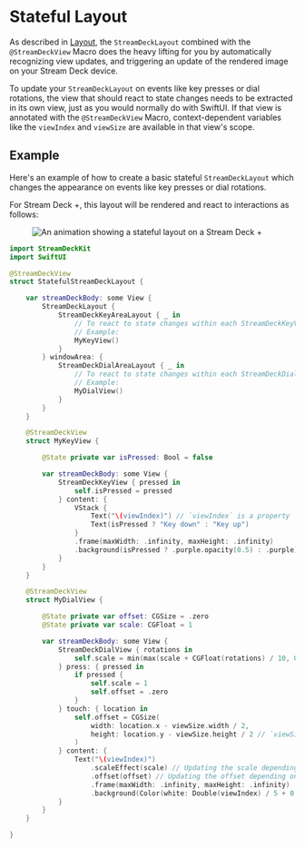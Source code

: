 # Stateful Layout

As described in [Layout](Layout.md), the `StreamDeckLayout` combined with the `@StreamDeckView` Macro does the heavy lifting for you by automatically recognizing view updates, and triggering an update of the rendered image on your Stream Deck device.

To update your `StreamDeckLayout` on events like key presses or dial rotations, the view that should react to state changes needs to be extracted in its own view, just as you would normally do with SwiftUI. If that view is annotated with the `@StreamDeckView` Macro, context-dependent variables like the `viewIndex` and `viewSize` are available in that view's scope. 

## Example

Here's an example of how to create a basic stateful `StreamDeckLayout` which changes the appearance on events like key presses or dial rotations.

For Stream Deck +, this layout will be rendered and react to interactions as follows:

<figure>
    <img alt="An animation showing a stateful layout on a Stream Deck +" src="_images/layout_stateful_sd_plus_device.gif">
</figure>


```swift
import StreamDeckKit
import SwiftUI

@StreamDeckView
struct StatefulStreamDeckLayout {

    var streamDeckBody: some View {
        StreamDeckLayout {
            StreamDeckKeyAreaLayout { _ in
                // To react to state changes within each StreamDeckKeyView, extract the view, just as you normally would in SwiftUI
                // Example:
                MyKeyView()
            }
        } windowArea: {
            StreamDeckDialAreaLayout { _ in
                // To react to state changes within each StreamDeckDialView, extract the view, just as you normally would in SwiftUI
                // Example:
                MyDialView()
            }
        }
    }

    @StreamDeckView
    struct MyKeyView {

        @State private var isPressed: Bool = false

        var streamDeckBody: some View {
            StreamDeckKeyView { pressed in
                self.isPressed = pressed
            } content: {
                VStack {
                    Text("\(viewIndex)") // `viewIndex` is a property `StreamDeckView`
                    Text(isPressed ? "Key down" : "Key up")
                }
                .frame(maxWidth: .infinity, maxHeight: .infinity)
                .background(isPressed ? .purple.opacity(0.5) : .purple) // Updating the background depending on the state
            }
        }
    }

    @StreamDeckView
    struct MyDialView {

        @State private var offset: CGSize = .zero
        @State private var scale: CGFloat = 1

        var streamDeckBody: some View {
            StreamDeckDialView { rotations in
                self.scale = min(max(scale + CGFloat(rotations) / 10, 0.5), 5)
            } press: { pressed in
                if pressed {
                    self.scale = 1
                    self.offset = .zero
                }
            } touch: { location in
                self.offset = CGSize(
                    width: location.x - viewSize.width / 2,
                    height: location.y - viewSize.height / 2 // `viewSize` is a property `StreamDeckView`
                )
            } content: {
                Text("\(viewIndex)")
                    .scaleEffect(scale) // Updating the scale depending on the state
                    .offset(offset) // Updating the offset depending on the state
                    .frame(maxWidth: .infinity, maxHeight: .infinity)
                    .background(Color(white: Double(viewIndex) / 5 + 0.5))
            }
        }
    }

}

```